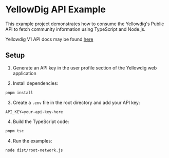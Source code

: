 # YellowDig API Example

This example project  demonstrates how to consume the Yellowdig's Public API to fetch community information using TypeScript and Node.js.

Yellowdig V1 API docs may be found [here](https://data.yellowdig.app/docs/index.html)

## Setup

1. Generate an API key in the user profile section of the Yellowdig web application

2. Install dependencies:

```bash
pnpm install
```

3. Create a `.env` file in the root directory and add your API key:

```
API_KEY=your-api-key-here
```

4. Build the TypeScript code:

```bash
pnpm tsc
```

4. Run the examples:

```bash
node dist/root-network.js
```
